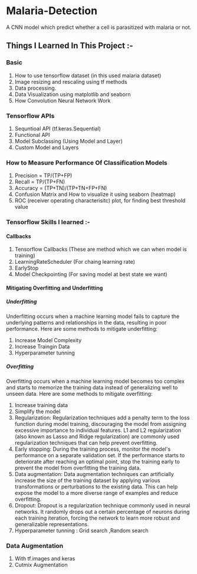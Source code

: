 # Malaria-Detection
A CNN model which predict whether a cell is parasitized with malaria or not.

## Things I Learned In This Project :-

### Basic
1. How to use tensorflow dataset (in this used malaria dataset)
2. Image resizing and rescaling using tf methods
3. Data processing.
4. Data Visualization using matplotlib and seaborn
5. How Convolution Neural Network Work

### Tensorflow APIs
1. Sequntioal API (tf.keras.Sequential)
2. Functional API
3. Model Subclassing (Using Model and Layer)
4.   Custom Model and Layers

### How to Measure Performance Of Classification Models
1. Precision = TP/(TP+FP)
2. Recall = TP/(TP+FN)
3. Accuracy = (TP+TN)/(TP+TN+FP+FN)
4. Confusion Matrix and How to visualize it using seaborn (heatmap)
5. ROC (receiver operating characterisitc) plot, for finding best threshold value

### Tensorflow Skills I learned :-
#### Callbacks
1. Tensorflow Callbacks (These are method which we can when model is training)
2. LearningRateScheduler (For chaing learning rate)
3. EarlyStop
4. Model Checkpointing (For saving model at best state we want)

#### Mitigating Overfitting and Underfitting

##### Underfitting
Underfitting occurs when a machine learning model fails to capture the underlying patterns and relationships in the data, resulting in poor performance. Here are some methods to mitigate underfitting:
1. Increase Model Complexity
2. Increase Traingin Data
3. Hyperparameter tunning

##### Overfitting
Overfitting occurs when a machine learning model becomes too complex and starts to memorize the training data instead of generalizing well to unseen data. Here are some methods to mitigate overfitting:
1. Increase training data
2. Simplify the model
3. Regularization: Regularization techniques add a penalty term to the loss function during model training, discouraging the model from assigning excessive importance to individual features. L1 and L2 regularization (also known as Lasso and Ridge regularization) are commonly used regularization techniques that can help prevent overfitting.
4. Early stopping: During the training process, monitor the model's performance on a separate validation set. If the performance starts to deteriorate after reaching an optimal point, stop the training early to prevent the model from overfitting the training data.
5. Data augmentation: Data augmentation techniques can artificially increase the size of the training dataset by applying various transformations or perturbations to the existing data. This can help expose the model to a more diverse range of examples and reduce overfitting.
6. Dropout: Dropout is a regularization technique commonly used in neural networks. It randomly drops out a certain percentage of neurons during each training iteration, forcing the network to learn more robust and generalizable representations.
7. Hyperparameter tunning : Grid search ,Random search

### Data Augmentation
1. With tf.images and keras
2. Cutmix Augmentation

